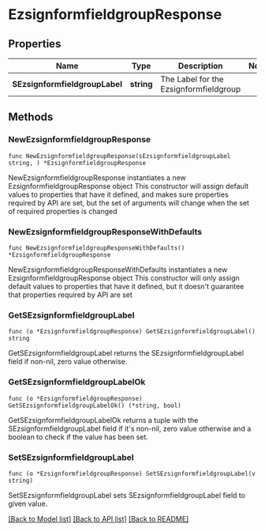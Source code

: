 # EzsignformfieldgroupResponse

## Properties

Name | Type | Description | Notes
------------ | ------------- | ------------- | -------------
**SEzsignformfieldgroupLabel** | **string** | The Label for the Ezsignformfieldgroup | 

## Methods

### NewEzsignformfieldgroupResponse

`func NewEzsignformfieldgroupResponse(sEzsignformfieldgroupLabel string, ) *EzsignformfieldgroupResponse`

NewEzsignformfieldgroupResponse instantiates a new EzsignformfieldgroupResponse object
This constructor will assign default values to properties that have it defined,
and makes sure properties required by API are set, but the set of arguments
will change when the set of required properties is changed

### NewEzsignformfieldgroupResponseWithDefaults

`func NewEzsignformfieldgroupResponseWithDefaults() *EzsignformfieldgroupResponse`

NewEzsignformfieldgroupResponseWithDefaults instantiates a new EzsignformfieldgroupResponse object
This constructor will only assign default values to properties that have it defined,
but it doesn't guarantee that properties required by API are set

### GetSEzsignformfieldgroupLabel

`func (o *EzsignformfieldgroupResponse) GetSEzsignformfieldgroupLabel() string`

GetSEzsignformfieldgroupLabel returns the SEzsignformfieldgroupLabel field if non-nil, zero value otherwise.

### GetSEzsignformfieldgroupLabelOk

`func (o *EzsignformfieldgroupResponse) GetSEzsignformfieldgroupLabelOk() (*string, bool)`

GetSEzsignformfieldgroupLabelOk returns a tuple with the SEzsignformfieldgroupLabel field if it's non-nil, zero value otherwise
and a boolean to check if the value has been set.

### SetSEzsignformfieldgroupLabel

`func (o *EzsignformfieldgroupResponse) SetSEzsignformfieldgroupLabel(v string)`

SetSEzsignformfieldgroupLabel sets SEzsignformfieldgroupLabel field to given value.



[[Back to Model list]](../README.md#documentation-for-models) [[Back to API list]](../README.md#documentation-for-api-endpoints) [[Back to README]](../README.md)


